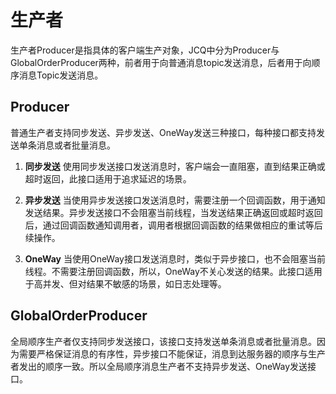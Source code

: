 # 生产者

生产者Producer是指具体的客户端生产对象，JCQ中分为Producer与GlobalOrderProducer两种，前者用于向普通消息topic发送消息，后者用于向顺序消息Topic发送消息。

## Producer

普通生产者支持同步发送、异步发送、OneWay发送三种接口，每种接口都支持发送单条消息或者批量消息。


1. **同步发送** 使用同步发送接口发送消息时，客户端会一直阻塞，直到结果正确或超时返回，此接口适用于追求延迟的场景。

2. **异步发送** 当使用异步发送接口发送消息时，需要注册一个回调函数，用于通知发送结果。异步发送接口不会阻塞当前线程，当发送结果正确返回或超时返回后，通过回调函数通知调用者，调用者根据回调函数的结果做相应的重试等后续操作。

3. **OneWay** 当使用OneWay接口发送消息时，类似于异步接口，也不会阻塞当前线程。不需要注册回调函数，所以，OneWay不关心发送的结果。此接口适用于高并发、但对结果不敏感的场景，如日志处理等。

## GlobalOrderProducer

全局顺序生产者仅支持同步发送接口，该接口支持发送单条消息或者批量消息。因为需要严格保证消息的有序性，异步接口不能保证，消息到达服务器的顺序与生产者发出的顺序一致。所以全局顺序消息生产者不支持异步发送、OneWay发送接口。

